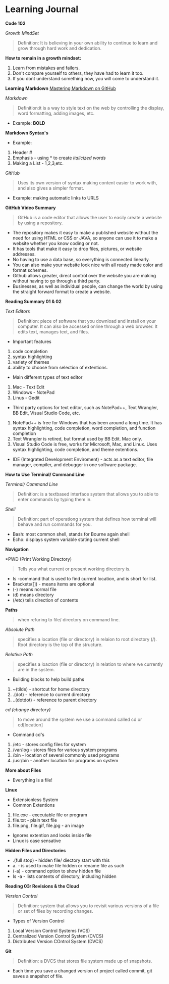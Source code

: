 # Learning Journal
**Code 102**

*Growth MindSet* 
> Definition: 
It is believing in your own ability to continue to learn and grow through hard work and dedication.

**How to remain in a growth mindset:**
1. Learn from mistakes and failers.
2. Don't compare yourself to others, they have had to learn it too.
3. If you dont understand something now, you will come to understand it.

**Learning Markdown**
[Mastering Markdown on GitHub](https://guides.github.com/features/mastering-markdown/)

*Markdown*
>Definition:it is a way to style text on the web by controlling the display, word formatting, adding images, etc.
- Example: **BOLD**

**Markdown Syntax's**
   - Example: 
   1. Header #
   2. Emphasis - using * to create *italicized words*
   3. Making a List - 1,2,3,etc.
   
*GitHub*
> Uses its own version of syntax making content easier to work with, and also gives a simpler format.
- Example: making automatic links to URLS

**GitHub Video Summary**
> GitHub is a code editor that allows the user to easily create a website by using a repository. 
- The repository makes it easy to make a published website without the need for using HTML or CSS or JAVA, so anyone can use it to make a website whether you know coding or not. 
- It has tools that make it easy to drop files, pictures, or website addresses.
- No having to use a data base, so everything is connected linearly.
- You can also make your website look nice with all ready made color and format schemes.
- Github allows greater, direct control over the website you are making without having to go through a third party.
- Businesses, as well as individual people, can change the world by using the straight forward format to create a website.

**Reading Summary 01 & 02**

*Text Editors*

> Definition: piece of software that you download and install on your computer. It can also be accessed online through a web browser. It edits text, manages text, and files.

- Important features
1. code completion
2. syntax highlighting
3. variety of themes
4. ability to choose from selection of extentions.

- Main different types of text editor
1. Mac - Text Edit
2. Windows - NotePad
3. Linus - Gedit

- Third party options for text editor, such as NotePad++, Text Wrangler, BB Edit, Visual Studio Code, etc.
1. NotePad++ is free for Windows that has been around a long time. It has syntax highlighting, code completion, word completion, and function completion 
2. Text Wrangler is retired, but format used by BB Edit. Mac only.
3. Visual Studio Code is free, works for Microsoft, Mac, and Linux. Uses syntax highlighting, code completion, and theme extentions.

- IDE (Integrated Development Enviroment) - acts as a text editor, file manager, compiler, and debugger in one software package.

**How to Use Terminal/ Command Line**

*Terminal/ Command Line*

> Definition: is a textbased interface system that allows you to able to enter commands by typing them in.

*Shell*

> Definition: part of operationg system that defines how terminal will behave and run commands for you.
- Bash: most common shell, stands for Bourne again shell
- Echo: displays system variable stating current shell

**Navigation**

*PWD (Print Working Directory)

> Tells you what current or present working directory is.

- Is -command that is used to find current location, and is short for list.
- Brackets([]) - means items are optional
- (-) means normal file
- (d) means directory
- (/etc) tells direction of contents

**Paths**

 > when refuring to file/ directory on command line. 
 
*Absolute Path*

> specifies a location (file or directory) in relaion to root directory (/). Root directory is the top of the structure.

*Relative Path* 

> specifies a loaction (file or directory) in relation to where we currently are in the system.

- Building blocks to help build paths
1. ~(tilde) - shortcut for home directory
2. .(dot) - reference to current directory
3. ..(dotdot) - reference to parent directory

*cd (change directory)*

> to move around the system we use a command called cd or cd[location]

- Command cd's
1. /etc - stores config files for system
2. /var/log - stores files for various system programs
3. /bin - location of several commonly used programs
4. /usr/bin - another location for programs on system

**More about Files**

- Everything is a file!

**Linux**
- Extensionless System
- Common Extentions
1. file.exe - executable file or program
2. file.txt - plain text file
3. file.png, file.gif, file.jpg - an image
- Ignores extention and looks inside file
- Linux is case sensative

**Hidden Files and Directories**
- .(full stop) - hidden file/ diectory start with this
- a. - is used to make file hidden or rename file as such
- (-a) - command option to show hidden file
- Is -a  - lists contents of directory, including hidden

**Reading 03: Revisions & the Cloud**

*Version Control*
> Definition: system that allows you to revisit various versions of a file or set of files by recording changes.

- Types of Version Control
1. Local Version Control Systems (VCS)
2. Centralized Version Control System (CVCS)
3. Distributed Version COntrol System (DVCS)

**Git**
> Definition: a DVCS that stores file system made up of snapshots.
- Each time you save a changed version of project called commit, git saves a snapshot of file.


